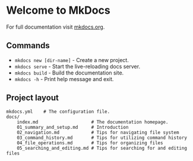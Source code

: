 # Welcome to MkDocs

For full documentation visit [mkdocs.org](https://www.mkdocs.org).

## Commands

* `mkdocs new [dir-name]` - Create a new project.
* `mkdocs serve` - Start the live-reloading docs server.
* `mkdocs build` - Build the documentation site.
* `mkdocs -h` - Print help message and exit.

## Project layout

    mkdocs.yml    # The configuration file.
    docs/
        index.md                    # The documentation homepage.
        01_summary_and_setup.md     # Introduction
        02_navigation.md            # Tips for navigating file system
        03_command_history.md       # Tips for utilizing command history
        04_file_operations.md       # Tips for organizing files
        05_searching_and_editing.md # Tips for searching for and editing files

